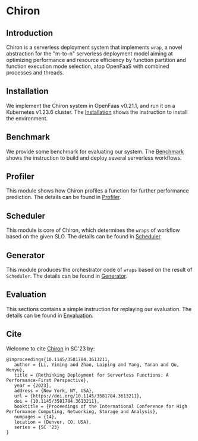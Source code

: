 # Chiron

## Introduction
Chiron is a serverless deployment system that implements `wrap`, a novel abstraction for the "m-to-n" serverless deployment model aiming at optimizing performance and resource efficiency by function partition and function execution mode selection, atop OpenFaaS with combined processes and threads.

## Installation
We implement the Chiron system in OpenFaas v0.21.1, and run it on a Kubernetes v1.23.6 cluster. The [Installation](https://github.com/tjulym/Chiron/tree/main/Installation) shows the instruction to install the environment.

## Benchmark
We provide some benchmark for evaluating our system. The [Benchmark](https://github.com/tjulym/Chiron/tree/main/Benchmark) shows the instruction to build and deploy several serverless workflows.

## Profiler
This module shows how Chiron profiles a function for further performance prediction. The details can be found in [Profiler](https://github.com/tjulym/Chiron/tree/main/Profiler).

## Scheduler
This module is core of Chiron, which determines the `wraps` of workflow based on the given SLO. The details can be found in [Scheduler](https://github.com/tjulym/Chiron/tree/main/Scheduler).

## Generator
This module produces the orchestrator code of `wraps` based on the result of `Scheduler`. The details can be found in [Generator](https://github.com/tjulym/Chiron/tree/main/Generator).


## Evaluation
This sections contains a simple instruction for replaying our evaluation. The details can be found in [Envaluation](https://github.com/tjulym/Chiron/tree/main/Evaluation).

## Cite
Welcome to cite [Chiron](https://dl.acm.org/doi/10.1145/3581784.3613211) in SC'23 by:
```
@inproceedings{10.1145/3581784.3613211,
   author = {Li, Yiming and Zhao, Laiping and Yang, Yanan and Qu, Wenyu},
   title = {Rethinking Deployment for Serverless Functions: A Performance-First Perspective},
   year = {2023},
   address = {New York, NY, USA},
   url = {https://doi.org/10.1145/3581784.3613211},
   doi = {10.1145/3581784.3613211},
   booktitle = {Proceedings of the International Conference for High Performance Computing, Networking, Storage and Analysis},
   numpages = {14},
   location = {Denver, CO, USA},
   series = {SC '23}
}
``` 